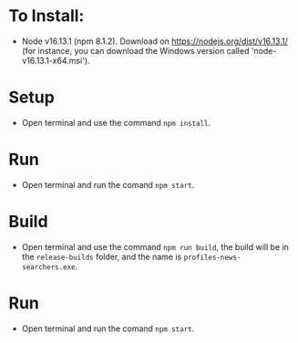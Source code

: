 # To Install:
* Node v16.13.1 (npm 8.1.2). Download on https://nodejs.org/dist/v16.13.1/ (for instance, you can download the Windows version called 'node-v16.13.1-x64.msi').

# Setup
* Open terminal and use the command `npm install`.

# Run
* Open terminal and run the comand `npm start`.

# Build
* Open terminal and use the command `npm run build`, the build will be in the `release-builds` folder, and the name is `profiles-news-searchers.exe`.

# Run
* Open terminal and run the comand `npm start`.
